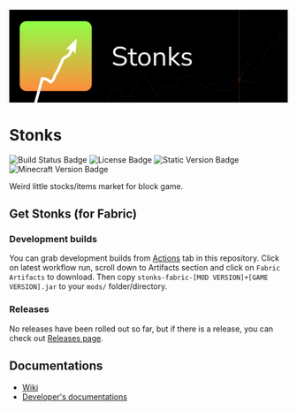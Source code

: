 ![Stonks Banner](docs/banner.png)

# Stonks
![Build Status Badge](https://img.shields.io/github/actions/workflow/status/nahkd123/stonks/gradle.yml)
![License Badge](https://img.shields.io/github/license/nahkd123/stonks)
![Static Version Badge](https://img.shields.io/badge/version-2.0.0-blue)
![Minecraft Version Badge](https://img.shields.io/badge/minecraft-1.20.1-red)

Weird little stocks/items market for block game.

## Get Stonks (for Fabric)
### Development builds
You can grab development builds from [Actions](https://github.com/nahkd123/stonks/actions?query=is:success) tab in this repository. Click on latest workflow run, scroll down to Artifacts section and click on ``Fabric Artifacts`` to download. Then copy ``stonks-fabric-[MOD VERSION]+[GAME VERSION].jar`` to your ``mods/`` folder/directory.

### Releases
No releases have been rolled out so far, but if there is a release, you can check out [Releases page](https://github.com/nahkd123/stonks/releases).

## Documentations
- [Wiki](https://github.com/nahkd123/stonks/wiki)
- [Developer's documentations](https://github.com/nahkd123/stonks/tree/main/1.20.x/docs)
